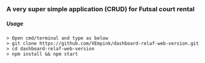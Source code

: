 ### A very super simple application (CRUD) for Futsal court rental
##### Usage
```
> Open cmd/terminal and type as below
> git clone https://github.com/VEmpink/dashboard-relaf-web-version.git
> cd dashboard-relaf-web-version
> npm install && npm start
```
